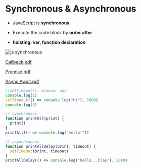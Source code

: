 # Synchronous & Asynchronous

- JavaScript is **synchronous.**

- Execute the code block by **order after**

- **hoisting: var, function declaration**

![js synchronous](https://adrianmejia.com/images/async-vs-sync-concurrency-in-javascript-large.png)

[Callback.pdf](https://github.com/sonseong10/todostudy/files/5779209/Callback.pdf)

[Promise.pdf](https://github.com/sonseong10/todostudy/files/5779211/Promise.pdf)

[Async Await.pdf](https://github.com/sonseong10/todostudy/files/5779604/async__await_.pdf)

```jsx
//setTimeout(): browser api
console.log(1)
setTimeout(() => console.log("Hi"), 1000)
console.log(3)

// synchronous
function printAll(print) {
  print()
}
printAll(() => console.log("hello!"))

// asynchronous
function printAllDelay(print, timeout) {
  setTimeout(print, timeout)
}
printAllDelay(() => console.log("hello...Dlay"), 2000)
```
